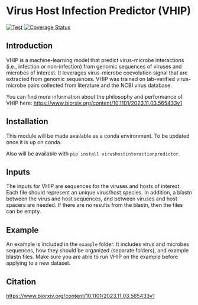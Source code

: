 # Virus Host Infection Predictor (VHIP)

[![Test](https://github.com/DuhaimeLab/VirusHostInteractionPredictor/actions/workflows/test.yml/badge.svg?branch=main&event=push)](https://github.com/DuhaimeLab/VirusHostInteractionPredictor/actions/workflows/test.yml)
[![Coverage Status](https://coveralls.io/repos/github/DuhaimeLab/VirusHostInteractionPredictor/badge.svg?branch=main)](https://coveralls.io/github/DuhaimeLab/VirusHostInteractionPredictor?branch=main)

## Introduction

VHIP is a machine-learning model that predict virus-microbe interactions (i.e., infection or non-infection) from genomic sequences of viruses and microbes of interest. It leverages virus-microbe coevolution signal that are extracted from genomic sequences. VHIP was trained on lab-verified virus-microbe pairs collected from literature and the NCBI virus database. 

You can find more information about the philosophy and performance of VHIP here: https://www.biorxiv.org/content/10.1101/2023.11.03.565433v1 

## Installation 

This module will be made available as a conda environment. To be updated once it is up on conda. 

Also will be available with `pip install virushostinteractionpredictor`. 


## Inputs

The inputs for VHIP are sequences for the viruses and hosts of interest. Each file should represent an unique virus/host species. In addition, a blastn between the virus and host sequences, and between viruses and host spacers are needed. If there are no results from the blastn, then the files can be empty. 

## Example

An example is included in the `example` folder. It includes virus and microbes sequences, how they should be organized (separate folders), and example blastn files. Make sure you are able to run VHIP on the example before applying to a new dataset. 


## Citation

https://www.biorxiv.org/content/10.1101/2023.11.03.565433v1